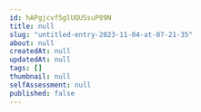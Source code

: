 ```yaml
---
id: hAPgjcvf5glUQUSsuP09N
title: null
slug: "untitled-entry-2023-11-04-at-07-21-35"
about: null
createdAt: null
updatedAt: null
tags: []
thumbnail: null
selfAssessment: null
published: false
---
```

